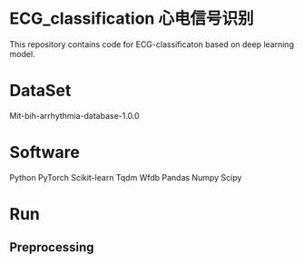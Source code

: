 # ECG_classification 心电信号识别
This repository contains code for ECG-classificaton based on deep learning model.

# DataSet
Mit-bih-arrhythmia-database-1.0.0

# Software
Python
PyTorch
Scikit-learn
Tqdm
Wfdb
Pandas
Numpy
Scipy

# Run
## Preprocessing

